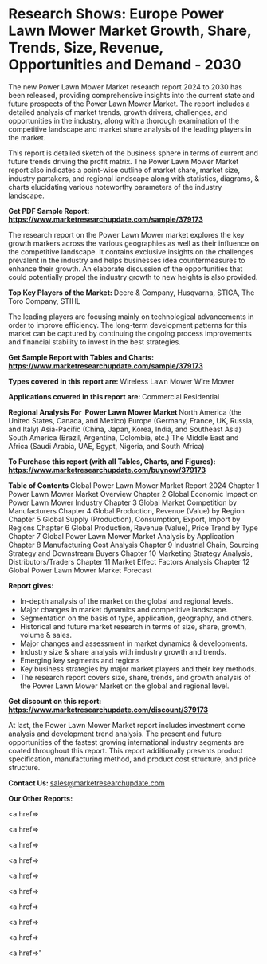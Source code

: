 # Research Shows: Europe Power Lawn Mower Market Growth, Share, Trends, Size, Revenue, Opportunities and Demand - 2030

The new Power Lawn Mower Market research report 2024 to 2030 has been released, providing comprehensive insights into the current state and future prospects of the Power Lawn Mower Market. The report includes a detailed analysis of market trends, growth drivers, challenges, and opportunities in the industry, along with a thorough examination of the competitive landscape and market share analysis of the leading players in the market.

This report is detailed sketch of the business sphere in terms of current and future trends driving the profit matrix. The Power Lawn Mower Market report also indicates a point-wise outline of market share, market size, industry partakers, and regional landscape along with statistics, diagrams, &amp; charts elucidating various noteworthy parameters of the industry landscape.

<strong><b>Get PDF Sample Report: <a href=https://www.marketresearchupdate.com/sample/379173>https://www.marketresearchupdate.com/sample/379173</a></b></strong>

The research report on the Power Lawn Mower market explores the key growth markers across the various geographies as well as their influence on the competitive landscape. It contains exclusive insights on the challenges prevalent in the industry and helps businesses idea countermeasures to enhance their growth. An elaborate discussion of the opportunities that could potentially propel the industry growth to new heights is also provided.

<strong><b>Top Key Players of the Market:
</b></strong>Deere & Company, Husqvarna, STIGA, The Toro Company, STIHL<strong><b>
</b></strong>

The leading players are focusing mainly on technological advancements in order to improve efficiency. The long-term development patterns for this market can be captured by continuing the ongoing process improvements and financial stability to invest in the best strategies.

<strong><b>Get Sample Report with Tables and Charts: <a href=https://www.marketresearchupdate.com/sample/379173>https://www.marketresearchupdate.com/sample/379173</a></b></strong>

<strong><b>Types covered in this report are:
</b></strong>Wireless Lawn Mower
Wire Mower<strong><b>
</b></strong>

<strong><b>Applications covered in this report are:
</b></strong>Commercial
Residential<strong><b>
</b></strong>

<strong><b>Regional Analysis For  Power Lawn Mower Market</b></strong><strong><b>
</b></strong>North America (the United States, Canada, and Mexico)
Europe (Germany, France, UK, Russia, and Italy)
Asia-Pacific (China, Japan, Korea, India, and Southeast Asia)
South America (Brazil, Argentina, Colombia, etc.)
The Middle East and Africa (Saudi Arabia, UAE, Egypt, Nigeria, and South Africa)

<strong><b>To Purchase this report (with all Tables, Charts, and Figures): <a href=https://www.marketresearchupdate.com/buynow/379173>https://www.marketresearchupdate.com/buynow/379173</a></b></strong>

<strong><b>Table of Contents</b></strong><strong><b>
</b></strong>Global Power Lawn Mower Market Report 2024
Chapter 1 Power Lawn Mower Market Overview
Chapter 2 Global Economic Impact on Power Lawn Mower Industry
Chapter 3 Global Market Competition by Manufacturers
Chapter 4 Global Production, Revenue (Value) by Region
Chapter 5 Global Supply (Production), Consumption, Export, Import by Regions
Chapter 6 Global Production, Revenue (Value), Price Trend by Type
Chapter 7 Global Power Lawn Mower Market Analysis by Application
Chapter 8 Manufacturing Cost Analysis
Chapter 9 Industrial Chain, Sourcing Strategy and Downstream Buyers
Chapter 10 Marketing Strategy Analysis, Distributors/Traders
Chapter 11 Market Effect Factors Analysis
Chapter 12 Global Power Lawn Mower Market Forecast

<strong><b>Report gives:</b></strong>

- In-depth analysis of the market on the global and regional levels.
- Major changes in market dynamics and competitive landscape.
- Segmentation on the basis of type, application, geography, and others.
- Historical and future market research in terms of size, share, growth, volume &amp; sales.
- Major changes and assessment in market dynamics &amp; developments.
- Industry size &amp; share analysis with industry growth and trends.
- Emerging key segments and regions
- Key business strategies by major market players and their key methods.
- The research report covers size, share, trends, and growth analysis of the Power Lawn Mower Market on the global and regional level.

<strong><b>Get discount on this report: <a href=https://www.marketresearchupdate.com/discount/379173>https://www.marketresearchupdate.com/discount/379173</a></b></strong>

At last, the Power Lawn Mower Market report includes investment come analysis and development trend analysis. The present and future opportunities of the fastest growing international industry segments are coated throughout this report. This report additionally presents product specification, manufacturing method, and product cost structure, and price structure.

<strong><b>Contact Us:
</b></strong>sales@marketresearchupdate.com

<strong>Our Other Reports:</strong>

<a href=></a>

<a href=></a>

<a href=></a>

<a href=></a>

<a href=></a>

<a href=></a>

<a href=></a>

<a href=></a>

<a href=></a>

<a href=></a>"
